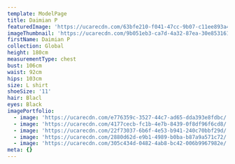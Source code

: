 ```yaml
---
template: ModelPage
title: Daimian P
featuredImage: 'https://ucarecdn.com/63bfe210-f041-47cc-9b07-c11ee893a4ad/'
imageThumbnail: 'https://ucarecdn.com/9b051eb3-ca7d-4a32-87ea-30e853161f74/'
firstName: Daimian P
collection: Global
height: 180cm
measurementType: chest
bust: 106cm
waist: 92cm
hips: 103cm
size: L shirt
shoeSize: '11'
hair: Blacl
eyes: Black
imagePortfolio:
  - image: 'https://ucarecdn.com/e776359c-3527-44c7-ad65-dda393e8fdbc/'
  - image: 'https://ucarecdn.com/4177cecb-fc1b-4e7b-8439-0f8df96f6cd8/'
  - image: 'https://ucarecdn.com/22f73037-6b6f-4e53-b941-240c70bbf29d/'
  - image: 'https://ucarecdn.com/2880d62d-e9b1-4989-b0ba-b87a9a571c72/'
  - image: 'https://ucarecdn.com/305c434d-0482-4ab8-bc42-006b9967982e/'
meta: {}
---
```


